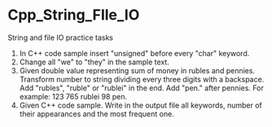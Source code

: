 # Cpp_String_FIle_IO
String and file IO practice tasks


1. In C++ code sample insert "unsigned" before every "char" keyword.
2. Change all "we" to "they" in the sample text.
3. Given double value representing sum of money in rubles and pennies.
   Transform number to string dividing every three digits with a backspace. Add "rubles", "ruble" or "rublei" in the end.
	 Add "pen." after pennies. For example: 123 765 rublei 98 pen.
4. Given C++ code sample. Write in the output file all keywords, number of their appearances and the most frequent one.
